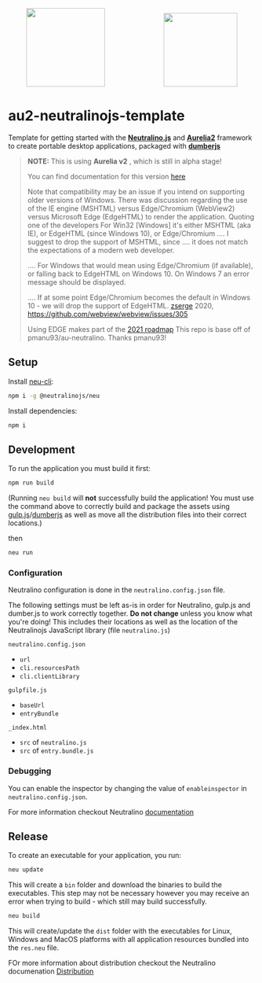 <div align="center">
  <img src="https://cdn.rawgit.com/neutralinojs/neutralinojs.github.io/b667f2c2/docs/nllogo.png" width="160"/>
  &emsp;&emsp;&emsp;&emsp;&emsp;&emsp;&emsp;&emsp;
  <img src="https://aurelia.io/styles/images/aurelia-icon.svg" width="150"/>
</div>

# au2-neutralinojs-template

Template for getting started with the **[Neutralino.js](https://neutralino.js.org/)** and **[Aurelia2](https://aurelia.io)** framework to create portable desktop applications, packaged with **[dumberjs](https://dumber.js.org/)**

 >**NOTE:**
 >This is using **Aurelia v2** , which is still in alpha stage!
 >
 > You can find documentation for this version [here](https://docs.aurelia.io/)
 > 
 > Note that compatibility may be an issue if you intend on supporting older versions of Windows. There was discussion regarding the use of the IE engine (MSHTML) versus Edge/Chromium (WebView2) versus Microsoft Edge (EdgeHTML) to render the application. Quoting one of the developers
 > For Win32 [Windows] it's either MSHTML (aka IE), or EdgeHTML (since Windows 10), or Edge/Chromium .... I suggest to drop the support of MSHTML, since .... it does not match the expectations of a modern web developer.
> 
> .... For Windows that would mean using Edge/Chromium (if available), or falling back to EdgeHTML on Windows 10. On Windows 7 an error message should be displayed.
> 
> .... If at some point Edge/Chromium becomes the default in Windows 10 - we will drop the support of EdgeHTML.
> [zserge](https://github.com/zserge) 2020, https://github.com/webview/webview/issues/305
>
> Using EDGE makes part of the [2021 roadmap](https://factsoverflow.com/neutralinojs-2021-roadmap/)
This repo is base off of pmanu93/au-neutralino. Thanks pmanu93!

 
## Setup
Install [neu-cli](https://neutralino.js.org/docs/#/tools/cli):
```sh
npm i -g @neutralinojs/neu
```

Install dependencies:
```sh
npm i
```

## Development
To run the application you must build it first:

```sh
npm run build
```
(Running `neu build` will **not** successfully build the application! You must use the command above to correctly build and package the assets using [gulp.js](https://gulpjs.com/)/[dumberjs](https://dumber.js.org/) as well as move all the distribution files into their correct locations.)

then
```sh
neu run
```

### Configuration
Neutralino configuration is done in the `neutralino.config.json` file.

The following settings must be left as-is in order for Neutralino, gulp.js and dumber.js to work correctly together. **Do not change** unless you know what you're doing! This includes their locations as well as the location of the Neutralinojs JavaScript library (file `neutralino.js`)

`neutralino.config.json`
* `url`
* `cli.resourcesPath`
* `cli.clientLibrary`

`gulpfile.js`
* `baseUrl`
* `entryBundle`

`_index.html`
* `src` of `neutralino.js`
* `src` of `entry.bundle.js`

### Debugging
You can enable the inspector by changing the value of `enableinspector` in `neutralino.config.json`.

For more information checkout Neutralino [documentation](http://neutralino.js.org/docs/)

## Release
To create an executable for your application, you run:

```sh
neu update
```
This will create a `bin` folder and download the binaries to build the executables. This step may not be necessary however you may receive an error when trying to build - which still may build successfully.

```sh
neu build
```
This will create/update the `dist` folder with the executables for Linux, Windows and MacOS platforms with all application resources bundled into the `res.neu` file.

FOr more information about distribution checkout the Neutralino documenation [Distribution](https://neutralino.js.org/docs/distribution/overview/)
